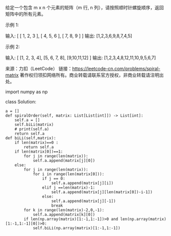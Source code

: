 给定一个包含 m x n 个元素的矩阵（m 行, n 列），请按照顺时针螺旋顺序，返回矩阵中的所有元素。

示例 1:

输入:
[
 [ 1, 2, 3 ],
 [ 4, 5, 6 ],
 [ 7, 8, 9 ]
]
输出: [1,2,3,6,9,8,7,4,5]

示例 2:

输入:
[
  [1, 2, 3, 4],
  [5, 6, 7, 8],
  [9,10,11,12]
]
输出: [1,2,3,4,8,12,11,10,9,5,6,7]

来源：力扣（LeetCode）
链接：https://leetcode-cn.com/problems/spiral-matrix
著作权归领扣网络所有。商业转载请联系官方授权，非商业转载请注明出处。

import numpy as np

class Solution:

    a = []
    def spiralOrder(self, matrix: List[List[int]]) -> List[int]:
        self.a = []
        self.biLi(matrix)
        # print(self.a)
        return self.a
    def biLi(self,matrix):
        if len(matrix)==0 :
            return self.a
        if len(matrix[0])==1:
            for j in range(len(matrix)):
                self.a.append(matrix[j][0])
        else:
            for j in range(len(matrix)):
                for i in range(len(matrix[0])):
                    if j == 0:
                        self.a.append(matrix[j][i])
                    elif j ==len(matrix)-1:
                        self.a.append(matrix[j][len(matrix[0])-i-1])
                    else:
                        self.a.append(matrix[j][-1])
                        break
            for k in range(len(matrix)-2,0,-1):
                self.a.append(matrix[k][0])
            if len(np.array(matrix)[1:-1,1:-1])>0 and len(np.array(matrix)[1:-1,1:-1][0])>0:
                self.biLi(np.array(matrix)[1:-1,1:-1])
